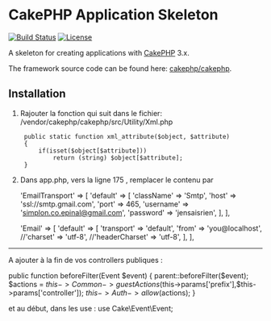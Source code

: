 # CakePHP Application Skeleton

[![Build Status](https://img.shields.io/travis/cakephp/app/master.svg?style=flat-square)](https://travis-ci.org/cakephp/app)
[![License](https://img.shields.io/packagist/l/cakephp/app.svg?style=flat-square)](https://packagist.org/packages/cakephp/app)

A skeleton for creating applications with [CakePHP](http://cakephp.org) 3.x.

The framework source code can be found here: [cakephp/cakephp](https://github.com/cakephp/cakephp).

## Installation

1. Rajouter la fonction qui suit dans le fichier: /vendor/cakephp/cakephp/src/Utility/Xml.php

        public static function xml_attribute($object, $attribute)
        {
            if(isset($object[$attribute]))
                return (string) $object[$attribute];
        }
        
2. Dans app.php, vers la ligne 175 , remplacer le contenu par 

    'EmailTransport' => [
        'default' => [
            'className' => 'Smtp',
            'host' => 'ssl://smtp.gmail.com',
            'port' => 465,
            'username' => 'simplon.co.epinal@gmail.com',
            'password' => 'jensaisrien',
        ],
    ],

    'Email' => [
        'default' => [
            'transport' => 'default',
            'from' => 'you@localhost',
            //'charset' => 'utf-8',
            //'headerCharset' => 'utf-8',
        ],
    ],
    
    
****************************************************************************************************
A ajouter à la fin de vos controllers publiques :

public function beforeFilter(Event $event)
    {
        parent::beforeFilter($event);
        $actions = $this->Common->guestActions($this->params['prefix'],$this->params['controller']);
        $this->Auth->allow($actions);
    }
    
  et au début, dans les use :
  use Cake\Event\Event;